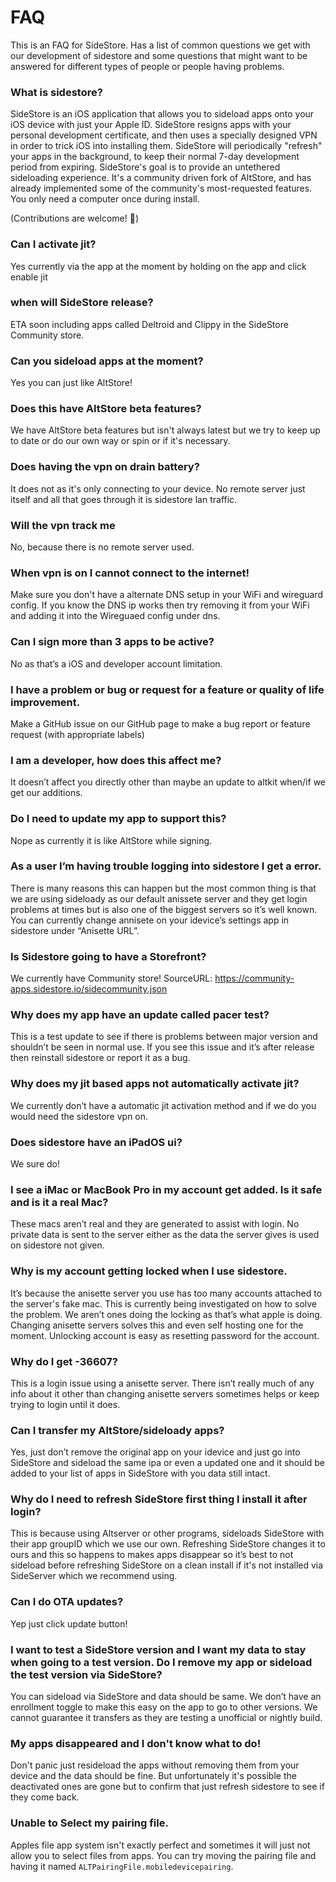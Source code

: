 # FAQ
This is an FAQ for SideStore. Has a list of common questions we get with our development of sidestore and some questions that might want to be answered for different types of people or people having problems.

### What is sidestore?

SideStore is an iOS application that allows you to sideload apps onto your iOS device with just your Apple ID. SideStore resigns apps with your personal development certificate, and then uses a specially designed VPN in order to trick iOS into installing them. SideStore will periodically "refresh" your apps in the background, to keep their normal 7-day development period from expiring. SideStore's goal is to provide an untethered sideloading experience. It's a community driven fork of AltStore, and has already implemented some of the community's most-requested features. You only need a computer once during install.

(Contributions are welcome! 🙂)

### Can I activate jit?

Yes currently via the app at the moment by holding on the app and click enable jit

### when will SideStore release?

ETA soon including apps called Deltroid and Clippy in the SideStore Community store.

### Can you sideload apps at the moment?

Yes you can just like AltStore!

### Does this have AltStore beta features?

We have AltStore beta features but isn't always latest but we try to keep up to date or do our own way or spin or if it's necessary.

### Does having the vpn on drain battery?

It does not as it's only connecting to your device. No remote server just itself and all that goes through it is sidestore lan traffic.

### Will the vpn track me

No, because there is no remote server used.

### When vpn is on I cannot connect to the internet!

Make sure you don't have a alternate DNS setup in your WiFi and wireguard config. If you know the DNS ip works then try removing it from your WiFi and adding it into the Wireguaed config under dns. 

### Can I sign more than 3 apps to be active?

No as that’s a iOS and developer account limitation.

### I have a problem or bug or request for a feature or quality of life improvement.

Make a GitHub issue on our GitHub page to make a bug report or feature request (with appropriate labels)

### I am a developer, how does this affect me?

It doesn’t affect you directly other than maybe an update to altkit when/if we get our additions.

### Do I need to update my app to support this?

Nope as currently it is like AltStore while signing.

### As a user I’m having trouble logging into sidestore I get a error.

There is many reasons this can happen but the most common thing is that we are using sideloady as our default anissete server and they get login problems at times but is also one of the biggest servers so it’s well known. You can currently change annisete on your idevice’s settings app in sidestore under “Anisette URL”.

### Is Sidestore going to have a Storefront?

We currently have Community store! SourceURL: https://community-apps.sidestore.io/sidecommunity.json

### Why does my app have an update called pacer test?

This is a test update to see if there is problems between major version and shouldn’t be seen in normal use. If you see this issue and it’s after release then reinstall sidestore or report it as a bug.

### Why does my jit based apps not automatically activate jit?

We currently don’t have a automatic jit activation method and if we do you would need the sidestore vpn on.

### Does sidestore have an iPadOS ui?

We sure do!

### I see a iMac or MacBook Pro in my account get added. Is it safe and is it a real Mac?

These macs aren’t real and they are generated to assist with login. No private data is sent to the server either as the data the server gives is used on sidestore not given.

### Why is my account getting locked when I use sidestore.

It’s because the anisette server you use has too many accounts attached to the server's fake mac. This is currently being investigated on how to solve the problem. We aren’t ones doing the locking as that’s what apple is doing. Changing anisette servers solves this and even self hosting one for the moment. Unlocking account is easy as resetting password for the account.

### Why do I get -36607?

This is a login issue using a anisette server. There isn’t really much of any info about it other than changing anisette servers sometimes helps or keep trying to login until it does.

### Can I transfer my AltStore/sideloady apps?

Yes, just don’t remove the original app on your idevice and just go into SideStore and sideload the same ipa or even a updated one and it should be added to your list of apps in SideStore with you data still intact.

### Why do I need to refresh SideStore first thing I install it after login?

This is because using Altserver or other programs, sideloads SideStore with their app groupID which we use our own. Refreshing SideStore changes it to ours and this so happens to makes apps disappear so it’s best to not sideload before refreshing SideStore on a clean install if it's not installed via SideServer which we recommend using.

### Can I do OTA updates?

Yep just click update button!

### I want to test a SideStore version and I want my data to stay when going to a test version. Do I remove my app or sideload the test version via SideStore?

You can sideload via SideStore and data should be same. We don’t have an enrollment toggle to make this easy on the app to go to other versions. We cannot guarantee it transfers as they are testing a unofficial or nightly build.

### My apps disappeared and I don't know what to do!

Don't panic just resideload the apps without removing them from your device and the data should be fine. But unfortunately it's possible the deactivated ones are gone but to confirm that just refresh sidestore to see if they come back.

### Unable to Select my pairing file.

Apples file app system isn't exactly perfect and sometimes it will just not allow you to select files from apps. You can try moving the pairing file and having it named `ALTPairingFile.mobiledevicepairing`.
